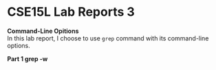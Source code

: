 # CSE15L Lab Reports 3

**Command-Line Opitions**<br>
In this lab report, I choose to use `grep` command with its command-line options.

**Part 1 grep -w**<br>
